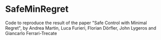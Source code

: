 # SafeMinRegret
Code to reproduce the result of the paper "Safe Control with Minimal Regret", by Andrea Martin, Luca Furieri, Florian Dörfler, John Lygeros and Giancarlo Ferrari-Trecate
